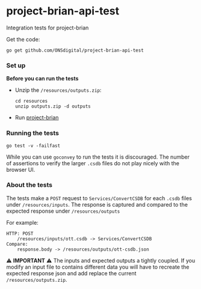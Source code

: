 # project-brian-api-test
Integration tests for project-brian

Get the code:

```
go get github.com/ONSdigital/project-brian-api-test
```

### Set up

**Before you can run the tests**

- Unzip the `/resources/outputs.zip`:

    ```
    cd resources
    unzip outputs.zip -d outputs
    ```
- Run [project-brian](https://github.com/ONSdigital/project-brian)

### Running the tests

```
go test -v -failfast
```

While you can use `goconvey` to run the tests it is discouraged. The number of assertions to verify the larger `.csdb` 
files do not play nicely with the browser UI.  

### About the tests

The tests make a `POST` request to `Services/ConvertCSDB` for each `.csdb` files under `/resources/inputs`. The 
response is captured and compared to the expected response under `/resources/outputs`

For example:

```
HTTP: POST 
    /resources/inputs/ott.csdb -> Services/ConvertCSDB
Compare:
    response.body -> /resources/outputs/ott-csdb.json
```

:warning: **IMPORTANT** :warning:
The inputs and expected outputs a tightly coupled. If you modify an input file to 
contains different data you will have to recreate the expected response json and add replace the current `/resources/outputs.zip`. 
